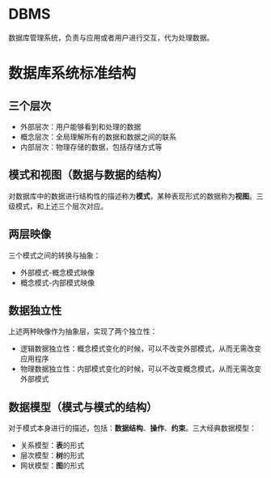 # DBMS
数据库管理系统，负责与应用或者用户进行交互，代为处理数据。

# 数据库系统标准结构

## 三个层次
- 外部层次：用户能够看到和处理的数据
- 概念层次：全局理解所有的数据和数据之间的联系
- 内部层次：物理存储的数据，包括存储方式等

## 模式和视图（数据与数据的结构）
对数据库中的数据进行结构性的描述称为**模式**，某种表现形式的数据称为**视图**。三级模式，和上述三个层次对应。

## 两层映像
三个模式之间的转换与抽象：
- 外部模式-概念模式映像
- 概念模式-内部模式映像

## 数据独立性
上述两种映像作为抽象层，实现了两个独立性：
- 逻辑数据独立性：概念模式变化的时候，可以不改变外部模式，从而无需改变应用程序
- 物理数据独立性：内部模式变化的时候，可以不改变概念模式，从而无需改变外部模式

## 数据模型（模式与模式的结构）
对于模式本身进行的描述，包括：**数据结构**、**操作**、**约束**。三大经典数据模型：
- 关系模型：**表**的形式
- 层次模型：**树**的形式
- 网状模型：**图**的形式